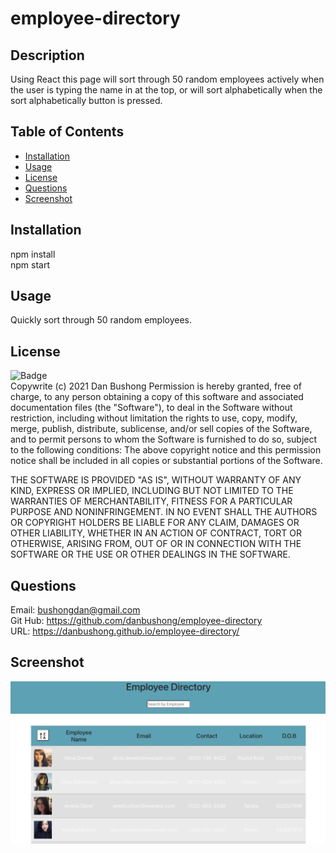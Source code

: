 # employee-directory
  ## Description
  Using React this page will sort through 50 random employees actively when the user is typing the name in at the top, or will sort alphabetically when the sort alphabetically button is pressed.
  ## Table of Contents
  * [Installation](#Installation)
  * [Usage](#Usage)
  * [License](#License)
  * [Questions](#Questions)
  * [Screenshot](#Screenshot)
  ## Installation
  npm install
  <br>
  npm start
  ## Usage
  Quickly sort through 50 random employees.
  ## License
  ![Badge](https://img.shields.io/badge/license-MIT-green)<br>
  Copywrite (c) 2021 Dan Bushong
  Permission is hereby granted, free of charge, to any person obtaining a copy of this software
  and associated documentation files (the "Software"), to deal in the Software without restriction, 
  including without limitation the rights to use, copy, modify, merge, publish, distribute,
  sublicense, and/or sell copies of the Software,
  and to permit persons to whom the Software is furnished to do so, subject to the following conditions:
  The above copyright notice and this permission notice shall be included in all copies or substantial portions of the Software.
  
  THE SOFTWARE IS PROVIDED "AS IS", WITHOUT WARRANTY OF ANY KIND, 
  EXPRESS OR IMPLIED, INCLUDING BUT NOT LIMITED TO THE WARRANTIES OF MERCHANTABILITY, 
  FITNESS FOR A PARTICULAR PURPOSE AND NONINFRINGEMENT. 
  IN NO EVENT SHALL THE AUTHORS OR COPYRIGHT HOLDERS BE LIABLE FOR ANY CLAIM, DAMAGES OR OTHER LIABILITY, 
  WHETHER IN AN ACTION OF CONTRACT, TORT OR OTHERWISE, ARISING FROM, 
  OUT OF OR IN CONNECTION WITH THE SOFTWARE OR THE USE OR OTHER DEALINGS IN THE SOFTWARE.
  ## Questions
  Email: bushongdan@gmail.com<br>
  Git Hub: https://github.com/danbushong/employee-directory
  <br>
  URL: https://danbushong.github.io/employee-directory/
  ## Screenshot
  <img src="employee-directory.jpg">

